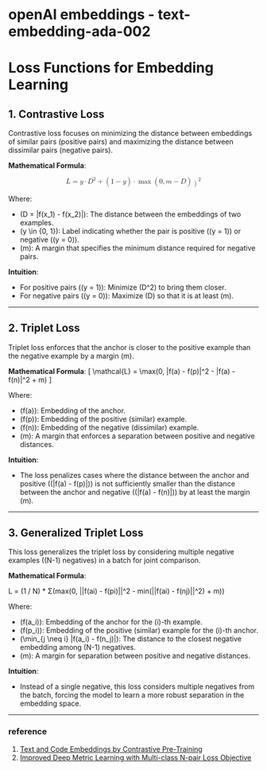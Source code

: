 # openAI embeddings - text-embedding-ada-002

# Loss Functions for Embedding Learning

## 1. **Contrastive Loss**
Contrastive loss focuses on minimizing the distance between embeddings of similar pairs (positive pairs) and maximizing the distance between dissimilar pairs (negative pairs).





**Mathematical Formula**:

<math xmlns="http://www.w3.org/1998/Math/MathML" display="block">
  <mrow>
    <mi>L</mi>
    <mo>=</mo>
    <mi>y</mi>
    <mo>&#x22C5;</mo>
    <msup>
      <mi>D</mi>
      <mn>2</mn>
    </msup>
    <mo>+</mo>
    <mo>(</mo>
    <mn>1</mn>
    <mo>&#x2212;</mo>
    <mi>y</mi>
    <mo>)</mo>
    <mo>&#x22C5;</mo>
    <mo>max</mo>
    <mo>(</mo>
    <mn>0</mn>
    <mo>,</mo>
    <mi>m</mi>
    <mo>&#x2212;</mo>
    <mi>D</mi>
    <mo>)</mo>
    <msup>
      <mo>)</mo>
      <mn>2</mn>
    </msup>
  </mrow>
</math>


Where:

- \(D = \|f(x_1) - f(x_2)\|\): The distance between the embeddings of two examples.
- \(y \in \{0, 1\}\): Label indicating whether the pair is positive (\(y = 1\)) or negative (\(y = 0\)).
- \(m\): A margin that specifies the minimum distance required for negative pairs.

**Intuition**:

- For positive pairs (\(y = 1\)): Minimize \(D^2\) to bring them closer.
- For negative pairs (\(y = 0\)): Maximize \(D\) so that it is at least \(m\).

---

## 2. **Triplet Loss**
Triplet loss enforces that the anchor is closer to the positive example than the negative example by a margin \(m\).

**Mathematical Formula**:
\[
\mathcal{L} = \max(0, \|f(a) - f(p)\|^2 - \|f(a) - f(n)\|^2 + m)
\]


Where:

- \(f(a)\): Embedding of the anchor.
- \(f(p)\): Embedding of the positive (similar) example.
- \(f(n)\): Embedding of the negative (dissimilar) example.
- \(m\): A margin that enforces a separation between positive and negative distances.

**Intuition**:

- The loss penalizes cases where the distance between the anchor and positive (\(\|f(a) - f(p)\|\)) is not sufficiently smaller than the distance between the anchor and negative (\(\|f(a) - f(n)\|)) by at least the margin \(m\).

---

## 3. **Generalized Triplet Loss**
This loss generalizes the triplet loss by considering multiple negative examples (\(N-1\) negatives) in a batch for joint comparison.

**Mathematical Formula**:

L = (1 / N) * Σ(max(0, ||f(ai) - f(pi)||^2 - min(||f(ai) - f(nj)||^2) + m))


Where:

- \(f(a_i)\): Embedding of the anchor for the \(i\)-th example.
- \(f(p_i)\): Embedding of the positive (similar) example for the \(i\)-th anchor.
- \(\min_{j \neq i} \|f(a_i) - f(n_j)\|\): The distance to the closest negative embedding among \(N-1\) negatives.
- \(m\): A margin for separation between positive and negative distances.

**Intuition**:

- Instead of a single negative, this loss considers multiple negatives from the batch, forcing the model to learn a more robust separation in the embedding space.

---





### reference 
1. [Text and Code Embeddings by Contrastive Pre-Training](https://arxiv.org/pdf/2201.10005#page=12&zoom=100,48,565)
1. [Improved Deep Metric Learning with Multi-class N-pair Loss Objective](https://papers.nips.cc/paper_files/paper/2016/file/6b180037abbebea991d8b1232f8a8ca9-Paper.pdf)

